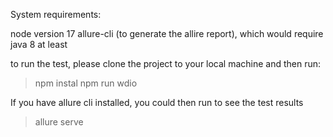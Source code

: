 System requirements:

node version 17
allure-cli (to generate the allire report), which would require java 8 at least

to run the test, please clone the project to your local machine and then run:
> npm instal
> npm run wdio

If you have allure cli installed, you could then run to see the test results
> allure serve
